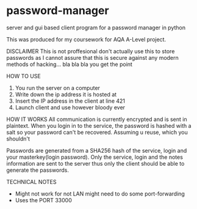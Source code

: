 # password-manager
server and gui based client program for a password manager in python

This was produced for my coursework for AQA A-Level project.

DISCLAIMER
This is not proffesional don't actually use this to store passwords as I cannot assure that this is secure against any modern methods
of hacking... bla bla bla you get the point

HOW TO USE

1. You run the server on a computer
2. Write down the ip address it is hosted at
3. Insert the IP address in the client at line 421
4. Launch client and use however bloody ever

HOW IT WORKS
All communication is currently encrypted and is sent in plaintext.
When you login in to the service, the password is hashed with a salt so your password can't be recovered. Assuming u reuse, which you shouldn't

Passwords are generated from a SHA256 hash of the service, login and your masterkey(login password).
Only the service, login and the notes information are sent to the server thus only the client should be able to generate the passwords.



TECHNICAL NOTES
- Might not work for not LAN might need to do some port-forwarding
- Uses the PORT 33000
